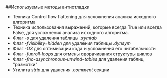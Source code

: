 ##Используемые методы антиотладки
* Техника Control flow flattening для усложнения анализа исходного алгоритма
* Техника использования выражений, которые всегда True или всегда False, для усложнения анализа исходного алгоритма.
* Флаг *-s* для удаления таблицы *.symtab*
* Флаг *-fvisibility=hidden* для удаления таблицы *.dynsym*
* Флаг *-O3* для оптимизации кода и усложнения его читабельности
* Флаг *-funroll-loops* для отмены сворачивания структуры циклов
* Флаг *-fno-asynchronous-unwind-tables* для удаления таблиц "размотки"
* Утилита *strip* для удаления *.comment* секции